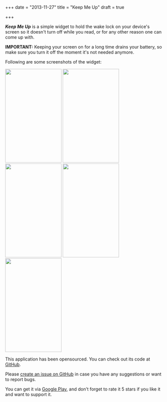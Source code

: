 +++
date = "2013-11-27"
title = "Keep Me Up"
draft = true

+++

***Keep Me Up*** is a simple widget to hold the wake lock on your device's screen so it doesn't turn off while you read, or for any other reason one can come up with.

**IMPORTANT:** Keeping your screen on for a long time drains your battery, so make sure you turn it off the moment it's not needed anymore.

Following are some screenshots of the widget:

<a href="/assets/keep-me-up/01.png"><img src="/assets/keep-me-up/01.png" width="180" height="300" /></a>
<a href="/assets/keep-me-up/02.png"><img src="/assets/keep-me-up/02.png" width="180" height="300" /></a>
<a href="/assets/keep-me-up/03.png"><img src="/assets/keep-me-up/03.png" width="180" height="300" /></a>
<a href="/assets/keep-me-up/04.png"><img src="/assets/keep-me-up/04.png" width="180" height="300" /></a>
<a href="/assets/keep-me-up/05.png"><img src="/assets/keep-me-up/05.png" width="180" height="300" /></a>

This application has been opensourced. You can check out its code at <a href="https://github.com/genie-code/keepmeup" target="_blank">GitHub</a>.

Please <a href="https://github.com/genie-code/keepmeup/issues/new" target="_blank">create an issue on GitHub</a> in case you have any suggestions or want to report bugs.

You can get it via <a title="Google Play Keep Me Up Link" href="https://play.google.com/store/apps/details?id=net.geniecode.keepmeup" target="_blank">Google Play</a>, and don't forget to rate it 5 stars if you like it and want to support it.
